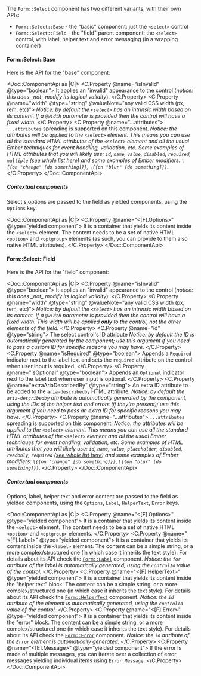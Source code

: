 The `Form::Select` component has two different variants, with their own APIs:

*   `Form::Select::Base` - the "basic" component: just the `<select>` control
*   `Form::Select::Field` - the "field" parent component: the `<select>` control, with label, helper text and error messaging (in a wrapping container)

#### Form::Select::Base

Here is the API for the "base" component:

<Doc::ComponentApi as |C|>
  <C.Property @name="isInvalid" @type="boolean">
    It applies an "invalid" appearance to the control (_notice: this does \_not\_ modify its logical validity_).
  </C.Property>
  <C.Property @name="width" @type="string" @valueNote="any valid CSS width (px, rem, etc)">
    _Notice: by default the `<select>` has an intrinsic width based on its content. If a `@width` parameter is provided then the control will have a fixed width._
  </C.Property>
  <C.Property @name="...attributes">
    `...attributes` spreading is supported on this component. _Notice: the attributes will be applied to the `<select>` element. This means you can use all the standard HTML attributes of the `<select>` element and all the usual Ember techniques for event handling, validation, etc._ _Some examples of HTML attributes that you will likely use: `id`, `name`, `value`, `disabled`, `required`, `multiple` ([see whole list here](https://developer.mozilla.org/en-US/docs/Web/HTML/Element/select#attributes)) and some examples of Ember modifiers: `\{{on "change" [do something]}}`, `\{{on "blur" [do something]}}`._
  </C.Property>
</Doc::ComponentApi>

##### Contextual components

Select's options are passed to the field as yielded components, using the `Options` key.

<Doc::ComponentApi as |C|>
  <C.Property @name="<[F].Options>" @type="yielded component">
    It is a container that yields its content inside the `<select>` element. The content needs to be a set of native HTML `<option>` and `<optgroup>` elements (as such, you can provide to them also native HTML attributes).
  </C.Property>
</Doc::ComponentApi>

#### Form::Select::Field

Here is the API for the "field" component:

<Doc::ComponentApi as |C|>
  <C.Property @name="isInvalid" @type="boolean">
    It applies an "invalid" appearance to the control (_notice: this does \_not\_ modify its logical validity_).
  </C.Property>
  <C.Property @name="width" @type="string" @valueNote="any valid CSS width (px, rem, etc)">
    _Notice: by default the `<select>` has an intrinsic width based on its content. If a `@width` parameter is provided then the control will have a fixed width. This width will be applied **only** to the control, not the other elements of the field._
  </C.Property>
  <C.Property @name="id" @type="string">
    The select control's ID attribute _Notice: by default the ID is automatically generated by the component; use this argument if you need to pass a custom ID for specific reasons you may have._
  </C.Property>
  <C.Property @name="isRequired" @type="boolean">
    Appends a `Required` indicator next to the label text and sets the `required` attribute on the control when user input is required.
  </C.Property>
  <C.Property @name="isOptional" @type="boolean">
    Appends an `Optional` indicator next to the label text when user input is optional.
  </C.Property>
  <C.Property @name="extraAriaDescribedBy" @type="string">
    An extra ID attribute to be added to the `aria-describedby` HTML attribute. _Notice: by default the `aria-describedby` attribute is automatically generated by the component, using the IDs of the helper text and errors (if they're present); use this argument if you need to pass an extra ID for specific reasons you may have._
  </C.Property>
  <C.Property @name="...attributes">
    `...attributes` spreading is supported on this component. _Notice: the attributes will be applied to the `<select>` element. This means you can use all the standard HTML attributes of the `<select>` element and all the usual Ember techniques for event handling, validation, etc._ _Some examples of HTML attributes that you will likely use: `id`, `name`, `value`, `placeholder`, `disabled`, `readonly`, `required` ([see whole list here](https://developer.mozilla.org/en-US/docs/Web/HTML/Element/select#attributes)) and some examples of Ember modifiers: `\{{on "change" [do something]}}`, `\{{on "blur" [do something]}}`._
  </C.Property>
</Doc::ComponentApi>

##### Contextual components

Options, label, helper text and error content are passed to the field as yielded components, using the `Options`, `Label`, `HelperText`, `Error` keys.

<Doc::ComponentApi as |C|>
  <C.Property @name="<[F].Options>" @type="yielded component">
    It is a container that yields its content inside the `<select>` element. The content needs to be a set of native HTML `<option>` and `<optgroup>` elements.
  </C.Property>
  <C.Property @name="<[F].Label>" @type="yielded component">
    It is a container that yields its content inside the `<label>` element. The content can be a simple string, or a more complex/structured one (in which case it inherits the text style). For details about its API check the [`Form::Label`](/components/form/base-elements/) component. _Notice: the `for` attribute of the label is automatically generated, using the `controlId` value of the control._
  </C.Property>
  <C.Property @name="<[F].HelperText>" @type="yielded component">
    It is a container that yields its content inside the "helper text" block. The content can be a simple string, or a more complex/structured one (in which case it inherits the text style). For details about its API check the [`Form::HelperText`](/components/form/base-elements/) component. _Notice: the `id` attribute of the element is automatically generated, using the `controlId` value of the control._
  </C.Property>
  <C.Property @name="<[F].Error>" @type="yielded component">
    It is a container that yields its content inside the "error" block. The content can be a simple string, or a more complex/structured one (in which case it inherits the text style). For details about its API check the [`Form::Error`](/components/form/base-elements/) component. _Notice: the `id` attribute of the `Error` element is automatically generated._
  </C.Property>
  <C.Property @name="<[E].Message>" @type="yielded component">
    If the error is made of multiple messages, you can iterate over a collection of error messages yielding individual items using `Error.Message`.
  </C.Property>
</Doc::ComponentApi>